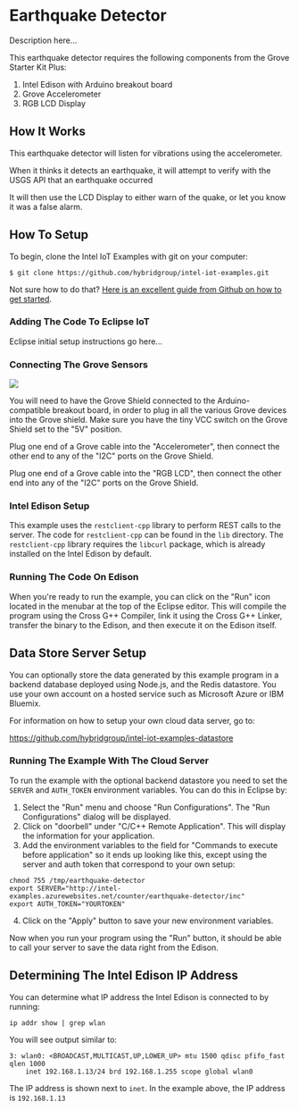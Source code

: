 # Earthquake Detector

Description here...

This earthquake detector requires the following components from the Grove Starter Kit Plus:

1. Intel Edison with Arduino breakout board
2. Grove Accelerometer
3. RGB LCD Display

## How It Works

This earthquake detector will listen for vibrations using the accelerometer.

When it thinks it detects an earthquake, it will attempt to verify with the USGS API that an earthquake occurred

It will then use the LCD Display to either warn of the quake, or let you know it was  a false alarm.

## How To Setup

To begin, clone the Intel IoT Examples with git on your computer:

    $ git clone https://github.com/hybridgroup/intel-iot-examples.git

Not sure how to do that? [Here is an excellent guide from Github on how to get started](https://help.github.com/desktop/guides/getting-started/).

### Adding The Code To Eclipse IoT

Eclipse initial setup instructions go here...

### Connecting The Grove Sensors

![](./../../../images/earthquake-detector.jpg)

You will need to have the Grove Shield connected to the Arduino-compatible breakout board, in order to plug in all the various Grove devices into the Grove shield. Make sure you have the tiny VCC switch on the Grove Shield set to the "5V" position.

Plug one end of a Grove cable into the "Accelerometer", then connect the other end to any of the "I2C" ports on the Grove Shield.

Plug one end of a Grove cable into the "RGB LCD", then connect the other end into any of the "I2C" ports on the Grove Shield.

### Intel Edison Setup

This example uses the `restclient-cpp` library to perform REST calls to the server. The code for `restclient-cpp` can be found in the `lib` directory. The `restclient-cpp` library requires the `libcurl` package, which is already installed on the Intel Edison by default.

### Running The Code On Edison

When you're ready to run the example, you can click on the "Run" icon located in the menubar at the top of the Eclipse editor.
This will compile the program using the Cross G++ Compiler, link it using the Cross G++ Linker, transfer the binary to the Edison, and then execute it on the Edison itself.

## Data Store Server Setup

You can optionally store the data generated by this example program in a backend database deployed using Node.js, and the Redis datastore. You use your own account on a hosted service such as Microsoft Azure or IBM Bluemix.

For information on how to setup your own cloud data server, go to:

https://github.com/hybridgroup/intel-iot-examples-datastore

### Running The Example With The Cloud Server

To run the example with the optional backend datastore you need to set the `SERVER` and `AUTH_TOKEN` environment variables. You can do this in Eclipse by:

1. Select the "Run" menu and choose "Run Configurations". The "Run Configurations" dialog will be displayed.
2. Click on "doorbell" under "C/C++ Remote Application". This will display the information for your application.
3. Add the environment variables to the field for "Commands to execute before application" so it ends up looking like this, except using the server and auth token that correspond to your own setup:

```
chmod 755 /tmp/earthquake-detector
export SERVER="http://intel-examples.azurewebsites.net/counter/earthquake-detector/inc"
export AUTH_TOKEN="YOURTOKEN"
```

4. Click on the "Apply" button to save your new environment variables.

Now when you run your program using the "Run" button, it should be able to call your server to save the data right from the Edison.

## Determining The Intel Edison IP Address

You can determine what IP address the Intel Edison is connected to by running:

    ip addr show | grep wlan

You will see output similar to:

    3: wlan0: <BROADCAST,MULTICAST,UP,LOWER_UP> mtu 1500 qdisc pfifo_fast qlen 1000
        inet 192.168.1.13/24 brd 192.168.1.255 scope global wlan0

The IP address is shown next to `inet`. In the example above, the IP address is `192.168.1.13`
